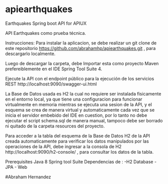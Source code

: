 # apiearthquakes
Earthquakes Spring boot API for APIUX

API Earthquakes como prueba técnica.

Instrucciones: Para instalar la aplicacion, se debe realizar un git clone de este repositorio https://github.com/abrahamhp/apiearthquakes.git , para descargarlo localmente.

Luego de descargar la carpeta, debe Importar esta como proyecto Maven prefereiblemente en el IDE Spring Tool Suite 4.

Ejecute la API con el endpoint público para la ejecución de los servicios REST http://localhost:9090/swagger-ui.html

La Base de Datos usada es H2 la cual no requiere ser instalada fisicamente en el entorno local, ya que tiene una configuracion para funcionar virtualmente en memoria mientras se ejecuta una sesion de la API, y el esquema se crea de manera virtual y automaticamente cada vez que se inicia el servidor embebido del IDE en cuestion, por lo tanto no debe ejecutar el script schema.sql de manera manual, tampoco debe ser borrado ni quitado de la carpeta resources del proyecto.

Para acceder a la tabla del esquema de la Base de Datos H2 de la API creada automaticamente para verificar los datos manipulados por las operaciones de la API, debe ingresar a la consola de H2 http://localhost:9090/h2-console/ , para consultar los datos de la tabla.

Prerequisites Java 8 Spring tool Suite Dependencias de : -H2 Database - JPA - Web

#Abraham Hernandez


